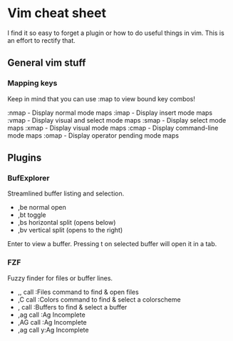 # Vim cheat sheet

I find it so easy to forget a plugin or how to do useful things in vim. This is an effort to rectify that.

## General vim stuff

### Mapping keys

Keep in mind that you can use :map to view bound key combos!

:nmap - Display normal mode maps
:imap - Display insert mode maps
:vmap - Display visual and select mode maps
:smap - Display select mode maps
:xmap - Display visual mode maps
:cmap - Display command-line mode maps
:omap - Display operator pending mode maps

## Plugins

### BufExplorer

Streamlined buffer listing and selection.

- ,be normal open
- ,bt toggle
- ,bs horizontal split (opens below)
- ,bv vertical split (opens to the right)

Enter to view a buffer. Pressing t on selected buffer will open it in a tab.

### FZF

Fuzzy finder for files or buffer lines.

- ,, call :Files command to find & open files
- ,C call :Colors command to find & select a colorscheme
- ,<Enter> call :Buffers to find & select a buffer
- ,ag call :Ag Incomplete
- ,AG call :Ag Incomplete
- ,ag call y:Ag Incomplete
